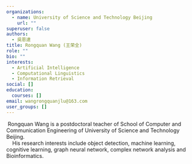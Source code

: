 ```yaml
---
organizations:
  - name: University of Science and Technology Beijing
    url: ""
superuser: false
authors:
  - 吳恩達
title: Rongquan Wang (王荣全)
role: ""
bio: ""
interests:
  - Artificial Intelligence
  - Computational Linguistics
  - Information Retrieval
social: []
education:
  courses: []
email: wangrongquanjlu@163.com
user_groups: []
---
```

 Rongquan Wang is a postdoctoral teacher of School of Computer and Communication Engineering of University of Science and Technology Beijing.\
    His research interests include object detection, machine learning, cognitive learning, graph neural network, complex network analysis and Bioinformatics.